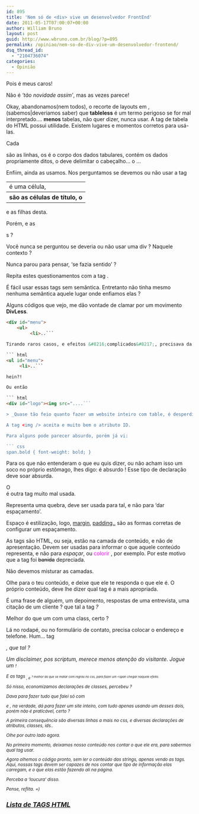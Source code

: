 ```yaml
---
id: 895
title: 'Nem só de <div> vive um desenvolvedor FrontEnd'
date: 2011-05-17T07:00:07+00:00
author: William Bruno
layout: post
guid: http://www.wbruno.com.br/blog/?p=895
permalink: /opiniao/nem-so-de-div-vive-um-desenvolvedor-frontend/
dsq_thread_id:
  - "2104736074"
categories:
  - Opinião
---
```

Pois é meus caros!

Não é _&#8216;tão novidade assim&#8217;_, mas as vezes parece!
  
Okay, abandonamos(nem todos), o recorte de layouts em <table>, (sabemos|deveriamos saber) que **tableless** é um termo perigoso se for mal interpretado&#8230;. **menos** tabelas, não quer dizer, nunca usar. A tag de tabela do HTML possui utilidade. Existem lugares e momentos corretos para usá-las.
  
Cada <td> é uma célula, <tr>são as linhas, os <th> são as células de título, o <tbody> é o corpo dos dados tabulares, contém os dados propriamente ditos, o <thead> deve delimitar o cabeçalho&#8230; o <tfooter>&#8230;

Enfiim, ainda as usamos. Nos perguntamos se devemos ou não usar a tag <table> e as filhas desta.

Porém, e as <div>s ?
  
<!--more-->


  
Você nunca se perguntou se deveria ou não usar uma div ? Naquele contexto ?
  
Nunca parou para pensar, &#8216;se fazia sentido&#8217; ?

Repita estes questionamentos com a tag <span>.
  
É fácil usar essas tags sem semântica. Entretanto não tinha mesmo nenhuma semântica aquele lugar onde enfiamos elas ?

Alguns códigos que vejo, me dão vontade de clamar por um movimento **DivLess**.

``` html
<div id="menu">
    <ul>
         <li>..```

Tirando raros casos, e efeitos &#8216;complicados&#8217;, precisava da div ? Não poderia ter feito simplesmente e apenas:

``` html
<ul id="menu">
     <li>..```

hein?!

Ou então 

``` html
<div id="logo"><img src="....```

> _Quase tão feio quanto fazer um website inteiro com table, é desperdiçar marcação HTML vazia de semântica._

A tag <img /> aceita e muito bem o atributo ID.

Para alguns pode parecer absurdo, porém já vi:

``` css
span.bold { font-weight: bold; }
```

Para os que não entenderam o que eu quis dizer, ou não acham isso um soco no próprio estômago, lhes digo: é absurdo ! Esse tipo de declaração deve soar absurda.

O <br /> é outra tag muito mal usada.
  
Representa uma quebra, deve ser usada para tal, e não para &#8216;dar espaçamento&#8217;.
  
Espaço é estilização, logo, <u>margin</u>, <u>padding..</u> são as formas corretas de configurar um espaçamento.

As tags são HTML, ou seja, estão na camada de conteúdo, e não de apresentação. Devem ser usadas para informar o que aquele conteúdo representa, e não para _espaçar_, ou <span style="color: #f0f;">colorir </span>, por exemplo. Por este motivo que a tag <font> foi <del datetime="2011-05-13T22:16:53+00:00">banida</del> depreciada.

Não devemos misturar as camadas.

Olhe para o teu conteúdo, e deixe que ele te responda o que ele é. O próprio conteúdo, deve lhe dizer qual tag é a mais apropriada.
  
É uma frase de alguém, um depoimento, respostas de uma entrevista, uma citação de um cliente ? que tal a tag <cite> ?
  
Melhor do que um <span> com uma class, certo ?

Lá no rodapé, ou no formulário de contato, precisa colocar o endereço e telefone. Hum&#8230; tag <address>, que tal ?

Um disclaimer, pos scriptum, merece menos atenção do visitante. Jogue um <small> !
  
E as tags <sub>, e <sup> ? melhor do que se matar com regras no css, para fazer um <span chegar naquele efeito.

Só nisso, economizamos declarações de classes, percebeu ?
  
Dava para fazer tudo que falei só com <div> e <span>, na verdade, dá para fazer um site inteiro, com tudo apenas usando um desses dois, porém não é praticável, certo ?

A primeira consequência são diversas linhas a mais no css, e diversas declarações de atributos, classes, ids..

Olhe por outro lado agora.
  
No primeiro momento, deixamos nosso conteúdo nos contar o que ele era, para sabermos qual tag usar.

Agora olhemos o código pronto, sem ler o conteúdo das strings, apenas vendo as tags. Aqui, nossas tags devem ser capazes de nos contar que tipo de informação elas carregam, e o que elas estão fazendo ali na página.

Perceba a &#8216;loucura&#8217; disso.
  
Pense, reflita. =)

## <a href="http://pt.wikibooks.org/wiki/Web_para_curiosos/A_web_do_lado_cliente/Linguagens_de_marca%C3%A7%C3%A3o/(X)HTML/Referencias_da_linguagem/Elementos" target="_blank">Lista de TAGS HTML</a>